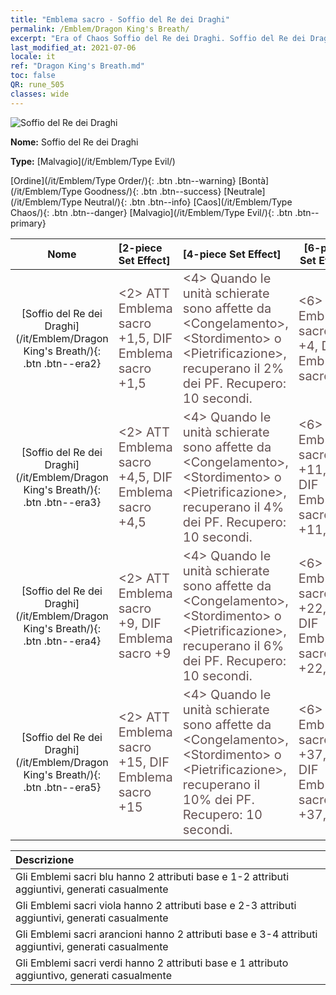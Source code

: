 ```yaml
---
title: "Emblema sacro - Soffio del Re dei Draghi"
permalink: /Emblem/Dragon King's Breath/
excerpt: "Era of Chaos Soffio del Re dei Draghi. Soffio del Re dei Draghi. Era of Chaos Emblema sacro Soffio del Re dei Draghi. Era of Chaos Malvagio Soffio del Re dei Draghi"
last_modified_at: 2021-07-06
locale: it
ref: "Dragon King's Breath.md"
toc: false
QR: rune_505
classes: wide
---
```


  ![Soffio del Re dei Draghi](/images/r/rune_icon_505.png)

 **Nome:** Soffio del Re dei Draghi

 **Type:** [Malvagio](/it/Emblem/Type Evil/)

  [Ordine](/it/Emblem/Type Order/){: .btn .btn--warning}   [Bontà](/it/Emblem/Type Goodness/){: .btn .btn--success}   [Neutrale](/it/Emblem/Type Neutral/){: .btn .btn--info}   [Caos](/it/Emblem/Type Chaos/){: .btn .btn--danger}   [Malvagio](/it/Emblem/Type Evil/){: .btn .btn--primary} 

  |  Nome    | [2-piece Set Effect] | [4-piece Set Effect] | [6-piece Set Effect]  | 
  |:-----------------------:|:-------------------|:-----------------|----------------| 
  | [Soffio del Re dei Draghi](/it/Emblem/Dragon King's Breath/){: .btn .btn--era2} | <span style="color: #645252;font-size:20px">&lt;2&gt; ATT Emblema sacro +1,5, DIF Emblema sacro +1,5</span> | <span style="color: #645252;font-size:20px">&lt;4&gt; Quando le unità schierate sono affette da &lt;Congelamento&gt;, &lt;Stordimento&gt; o &lt;Pietrificazione&gt;, recuperano il 2% dei PF. Recupero: 10 secondi.</span> | <span style="color: #645252;font-size:20px">&lt;6&gt; ATT Emblema sacro +4, DIF Emblema sacro +4</span> | 
  | [Soffio del Re dei Draghi](/it/Emblem/Dragon King's Breath/){: .btn .btn--era3} | <span style="color: #645252;font-size:20px">&lt;2&gt; ATT Emblema sacro +4,5, DIF Emblema sacro +4,5</span> | <span style="color: #645252;font-size:20px">&lt;4&gt; Quando le unità schierate sono affette da &lt;Congelamento&gt;, &lt;Stordimento&gt; o &lt;Pietrificazione&gt;, recuperano il 4% dei PF. Recupero: 10 secondi.</span> | <span style="color: #645252;font-size:20px">&lt;6&gt; ATT Emblema sacro +11,5, DIF Emblema sacro +11,5</span> | 
  | [Soffio del Re dei Draghi](/it/Emblem/Dragon King's Breath/){: .btn .btn--era4} | <span style="color: #645252;font-size:20px">&lt;2&gt; ATT Emblema sacro +9, DIF Emblema sacro +9</span> | <span style="color: #645252;font-size:20px">&lt;4&gt; Quando le unità schierate sono affette da &lt;Congelamento&gt;, &lt;Stordimento&gt; o &lt;Pietrificazione&gt;, recuperano il 6% dei PF. Recupero: 10 secondi.</span> | <span style="color: #645252;font-size:20px">&lt;6&gt; ATT Emblema sacro +22,5, DIF Emblema sacro +22,5</span> | 
  | [Soffio del Re dei Draghi](/it/Emblem/Dragon King's Breath/){: .btn .btn--era5} | <span style="color: #645252;font-size:20px">&lt;2&gt; ATT Emblema sacro +15, DIF Emblema sacro +15</span> | <span style="color: #645252;font-size:20px">&lt;4&gt; Quando le unità schierate sono affette da &lt;Congelamento&gt;, &lt;Stordimento&gt; o &lt;Pietrificazione&gt;, recuperano il 10% dei PF. Recupero: 10 secondi.</span> | <span style="color: #645252;font-size:20px">&lt;6&gt; ATT Emblema sacro +37,5, DIF Emblema sacro +37,5</span> | 

  |         Descrizione            | 
  |:-------------------------------|
  | Gli Emblemi sacri blu hanno 2 attributi base e 1-2 attributi aggiuntivi, generati casualmente |
  | Gli Emblemi sacri viola hanno 2 attributi base e 2-3 attributi aggiuntivi, generati casualmente |
  | Gli Emblemi sacri arancioni hanno 2 attributi base e 3-4 attributi aggiuntivi, generati casualmente |
  | Gli Emblemi sacri verdi hanno 2 attributi base e 1 attributo aggiuntivo, generati casualmente |
